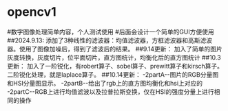 # opencv1
#数字图像处理简单内容，个人测试使用
#后面会设计一个简单的GUI方便使用
##2024.9.13:
添加了3种线性的滤波器：均值滤波器，方框滤波器和高斯滤波器。使用了图像加噪后，得到了滤波后的结果。
##9.14更新：
加入了简单的图片灰度转换，灰度切片，位平面切片，直方图统计，均衡化后的直方图统计
##10.3更新：
加入了一阶锐化，有robert算子、sobel算子、prewitt算子和kirsch算子。二阶锐化处理，就是laplace算子。
##10.14更新：
-2partA--图片的RGB分量图和HSI分量图显示。
-2partB--给出了rgb上的直方图均衡化和hsi上对应的
-2partC--RGB上进行均值滤波以及拉普拉斯变换，仅在HSI的强度分量上进行相同的操作
